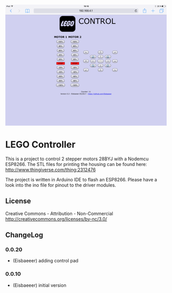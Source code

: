![Logo](img/screen.png)
# LEGO Controller

This is a project to control 2 stepper motors 28BYJ with a Nodemcu ESP8266.
The STL files for printing the housing can be found here: http://www.thingiverse.com/thing:2312476

The project is written in Arduino IDE to flash an ESP8266.
Please have a look into the ino file for pinout to the driver modules.

## License
Creative Commons - Attribution - Non-Commercial
http://creativecommons.org/licenses/by-nc/3.0/

## ChangeLog

### 0.0.20
* (Eisbaeeer) adding control pad

### 0.0.10
* (Eisbaeeer) initial version

